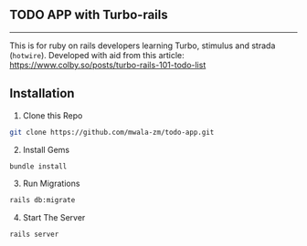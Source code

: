 ## TODO APP with Turbo-rails

<hr />

This is for ruby on rails developers learning Turbo, stimulus and strada (`hotwire`).
Developed with aid from this article: https://www.colby.so/posts/turbo-rails-101-todo-list

## Installation

1. Clone this Repo

```sh
git clone https://github.com/mwala-zm/todo-app.git
```

2. Install Gems

```sh
bundle install
```

3. Run Migrations

```sh
rails db:migrate
```

4. Start The Server

```sh
rails server
```
